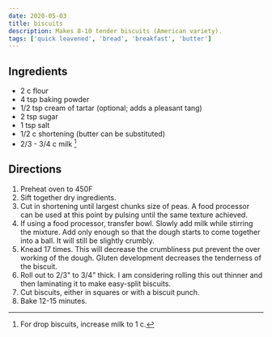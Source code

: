 ```yaml
---
date: 2020-05-03
title: biscuits
description: Makes 8-10 tender biscuits (American variety).
tags: ['quick leavened', 'bread', 'breakfast', 'butter']
---
```


## Ingredients

- 2 c flour
- 4 tsp baking powder
- 1/2 tsp cream of tartar (optional; adds a pleasant tang)
- 2 tsp sugar
- 1 tsp salt
- 1/2 c shortening (butter can be substituted)
- 2/3 - 3/4 c milk [^variant]

## Directions

1. Preheat oven to 450F
2. Sift together dry ingredients.
3. Cut in shortening until largest chunks size of peas. A food processor can be used at this point by pulsing until the same texture achieved.
4. If using a food processor, transfer bowl. Slowly add milk while stirring the mixture. Add only enough so that the dough starts to come together into a ball. It will still be slightly crumbly.
5. Knead 17 times. This will decrease the crumbliness put prevent the over working of the dough. Gluten development decreases the tenderness of the biscuit.
6. Roll out to 2/3" to 3/4" thick. I am considering rolling this out thinner and then laminating it to make easy-split biscuits.
7. Cut biscuits, either in squares or with a biscuit punch.
8. Bake 12-15 minutes.

[^variant]: For drop biscuits, increase milk to 1 c.
